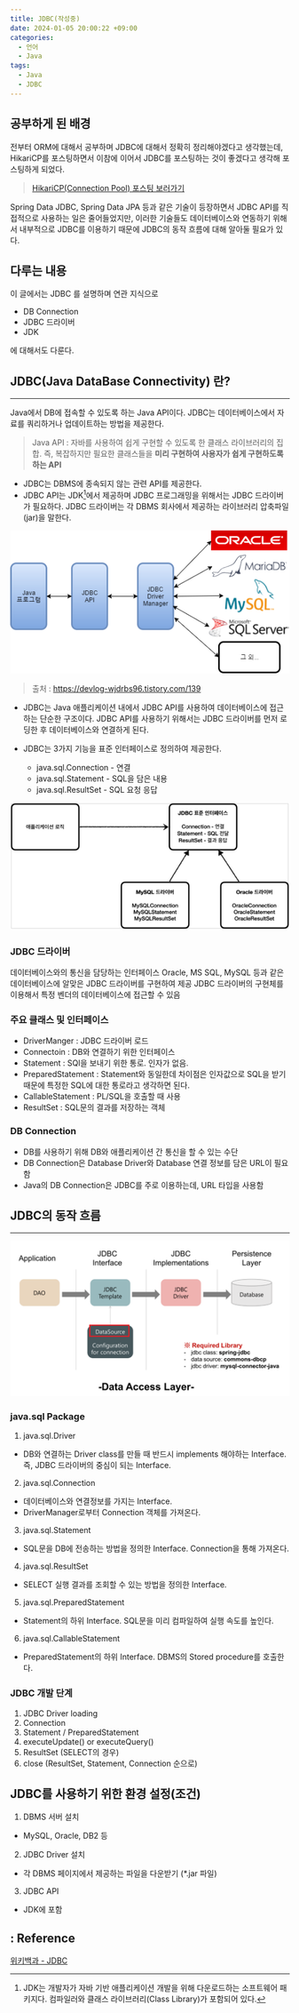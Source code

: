 ```yaml
---
title: JDBC(작성중)
date: 2024-01-05 20:00:22 +09:00
categories:
  - 언어
  - Java
tags:
  - Java
  - JDBC
---
```


## 공부하게 된 배경
전부터 ORM에 대해서 공부하며 JDBC에 대해서 정확히 정리해야겠다고 생각했는데, HikariCP를 포스팅하면서 이참에 이어서 JDBC를 포스팅하는 것이 좋겠다고 생각해 포스팅하게 되었다.

> [HikariCP(Connection Pool) 포스팅 보러가기](https://byeongbumseo.github.io/posts/HikariCP/)

Spring Data JDBC, Spring Data JPA 등과 같은 기술이 등장하면서 JDBC API를 직접적으로 사용하는 일은 줄어들었지만, 이러한 기술들도 데이터베이스와 연동하기 위해서 내부적으로 JDBC를 이용하기 때문에 JDBC의 동작 흐름에 대해 알아둘 필요가 있다.


## 다루는 내용
이 글에서는 JDBC 를 설명하며 연관 지식으로
- DB Connection
- JDBC 드라이버
- JDK

에 대해서도 다룬다.  

## JDBC(Java DataBase Connectivity) 란?
---
Java에서 DB에 접속할 수 있도록 하는 Java API이다. JDBC는 데이터베이스에서 자료를 쿼리하거나 업데이트하는 방법을 제공한다.

> Java API : 자바를 사용하여 쉽게 구현할 수 있도록 한 클래스 라이브러리의 집합. 즉, 복잡하지만 필요한 클래스들을 **미리 구현하여 사용자가 쉽게 구현하도록 하는 API**

- JDBC는 DBMS에 종속되지 않는 관련 API를 제공한다.
- JDBC API는 JDK[^1]에서 제공하며 JDBC 프로그래밍을 위해서는 JDBC 드라이버가 필요하다. JDBC 드라이버는 각 DBMS 회사에서 제공하는 라이브러리 압축파일(jar)을 말한다.

![JDBC 드라이버에 관한 설명](/assets/img/posts/2024-01-05-22-53-17.png)
> 출처 : https://devlog-wjdrbs96.tistory.com/139
- JDBC는 Java 애플리케이션 내에서 JDBC API를 사용하여 데이터베이스에 접근하는 단순한 구조이다. JDBC API를 사용하기 위해서는 JDBC 드라이버를 먼저 로딩한 후 데이터베이스와 연결하게 된다.

- JDBC는 3가지 기능을 표준 인터페이스로 정의하여 제공한다.
  - java.sql.Connection - 연결
  - java.sql.Statement - SQL을 담은 내용
  - java.sql.ResultSet - SQL 요청 응답

![JDBC 표준 인터페이스](/assets/img/posts/2024-01-11-00-42-56.png)


[^1]: JDK는 개발자가 자바 기반 애플리케이션 개발을 위해 다운로드하는 소프트웨어 패키지다. 컴파일러와 클래스 라이브러리(Class Library)가 포함되어 있다.


### JDBC 드라이버

데이터베이스와의 통신을 담당하는 인터페이스
Oracle, MS SQL, MySQL 등과 같은 데이터베이스에 알맞은 JDBC 드라이버를 구현하여 제공
JDBC 드라이버의 구현체를 이용해서 특정 벤더의 데이터베이스에 접근할 수 있음


### 주요 클래스 및 인터페이스
- DriverManger : JDBC 드라이버 로드
- Connectoin : DB와 연결하기 위한 인터페이스
- Statement : SQl을 보내기 위한 통로. 인자가 없음.  
- PreparedStatement : Statement와 동일한데 차이점은 인자값으로 SQL을 받기 때문에 특정한 SQL에 대한 통로라고 생각하면 된다. 
- CallableStatement : PL/SQL을 호출할 때 사용
- ResultSet : SQL문의 결과를 저장하는 객체


### DB Connection
- DB를 사용하기 위해 DB와 애플리케이션 간 통신을 할 수 있는 수단
- DB Connection은 Database Driver와 Database 연결 정보를 담은 URL이 필요함
- Java의 DB Connection은 JDBC를 주로 이용하는데, URL 타입을 사용함

## JDBC의 동작 흐름
---
![JDBC 과정](/assets/img/posts/2024-01-05-22-33-11.png)


### java.sql Package
1. java.sql.Driver
  - DB와 연결하는 Driver class를 만들 때 반드시 implements 해야하는 Interface. 즉, JDBC 드라이버의 중심이 되는 Interface.
2. java.sql.Connection
  - 데이터베이스와 연결정보를 가지는 Interface.
  - DriverManager로부터 Connection 객체를 가져온다.
3. java.sql.Statement
  - SQL문을 DB에 전송하는 방법을 정의한 Interface. Connection을 통해 가져온다.
4. java.sql.ResultSet
  - SELECT 실행 결과를 조회할 수 있는 방법을 정의한 Interface.
5. java.sql.PreparedStatement
  - Statement의 하위 Interface. SQL문을 미리 컴파일하여 실행 속도를 높인다.
6. java.sql.CallableStatement
  - PreparedStatement의 하위 Interface. DBMS의 Stored procedure를 호출한다.


### JDBC 개발 단계
1. JDBC Driver loading
2. Connection
3. Statement / PreparedStatement
4. executeUpdate() or executeQuery()
5. ResultSet (SELECT의 경우)
6. close (ResultSet, Statement, Connection 순으로)


## JDBC를 사용하기 위한 환경 설정(조건)

1. DBMS 서버 설치
  - MySQL, Oracle, DB2 등
2. JDBC Driver 설치
  - 각 DBMS 페이지에서 제공하는 파일을 다운받기 (*.jar 파일)
3. JDBC API
  - JDK에 포함

## : Reference
[위키백과 - JDBC](https://ko.wikipedia.org/wiki/JDBC)  
